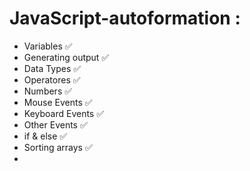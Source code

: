 # JavaScript-autoformation : 

- Variables ✅
- Generating output ✅
- Data Types ✅
- Operatores ✅
- Numbers ✅
- Mouse Events ✅
- Keyboard Events ✅
- Other Events ✅
- if & else ✅
- Sorting arrays ✅
- 